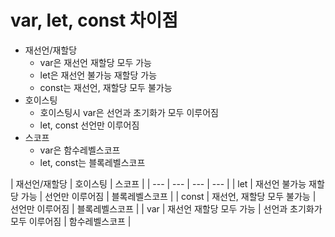 # var, let, const 차이점

- 재선언/재할당
    - var은 재선언 재할당 모두 가능
    - let은 재선언 불가능 재할당 가능
    - const는 재선언, 재할당 모두 불가능
- 호이스팅
    - 호이스팅시 var은 선언과 초기화가 모두 이루어짐
    - let, const 선언만 이루어짐
- 스코프
    - var은 함수레벨스코프
    - let, const는 블록레벨스코프

| 재선언/재할당 | 호이스팅 | 스코프 |
| --- | --- | --- | --- |
| let | 재선언 불가능 재할당 가능 | 선언만 이루어짐 | 블록레벨스코프 |
| const | 재선언, 재할당 모두 불가능 | 선언만 이루어짐 | 블록레벨스코프 |
| var | 재선언 재할당 모두 가능 | 선언과 초기화가 모두 이루어짐 |  함수레벨스코프 |